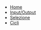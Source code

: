 <!-- docs/_sidebar.md -->

* [Home](/)
* [Input/Output](/1-input-output)
* [Selezione](/2-selezione)
* [Cicli](/3-cicli)